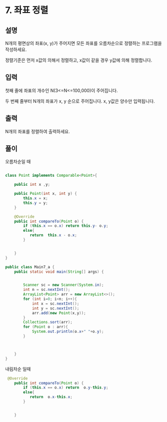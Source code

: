 # 7. 좌표 정렬

## 설명

N개의 평면상의 좌표(x, y)가 주어지면 모든 좌표를 오름차순으로 정렬하는 프로그램을 작성하세요.

정렬기준은 먼저 x값의 의해서 정렬하고, x값이 같을 경우 y값에 의해 정렬합니다.


## 입력
첫째 줄에 좌표의 개수인 N(3<=N<=100,000)이 주어집니다.

두 번째 줄부터 N개의 좌표가 x, y 순으로 주어집니다. x, y값은 양수만 입력됩니다.


## 출력
N개의 좌표를 정렬하여 출력하세요.

## 풀이 

오름차순일 때

```java

class Point implements Comparable<Point>{

    public int x ,y;

    public Point(int x, int y) {
        this.x = x;
        this.y = y;
    }

    @Override
    public int compareTo(Point o) {
        if (this.x == o.x) return this.y- o.y;
        else{
           return  this.x - o.x;
        }


    }
}

public class Main7_a {
    public static void main(String[] args) {


        Scanner sc = new Scanner(System.in);
        int n = sc.nextInt();
        ArrayList<Point> arr = new ArrayList<>();
        for (int i=0; i<n; i++){
            int x = sc.nextInt();
            int y = sc.nextInt();
            arr.add(new Point(x,y));
        }
        Collections.sort(arr);
        for (Point o : arr){
            System.out.println(o.x+" "+o.y);
        }



    }
}

```

내림차순 일때

```java
 @Override
    public int compareTo(Point o) {
        if (this.x == o.x) return  o.y-this.y;
        else{
           return  o.x-this.x;
        }


    }
```